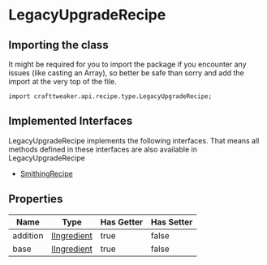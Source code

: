 # LegacyUpgradeRecipe

## Importing the class

It might be required for you to import the package if you encounter any issues (like casting an Array), so better be safe than sorry and add the import at the very top of the file.
```zenscript
import crafttweaker.api.recipe.type.LegacyUpgradeRecipe;
```


## Implemented Interfaces
LegacyUpgradeRecipe implements the following interfaces. That means all methods defined in these interfaces are also available in LegacyUpgradeRecipe

- [SmithingRecipe](/vanilla/api/recipe/type/SmithingRecipe)

## Properties

|   Name   |                        Type                        | Has Getter | Has Setter |
|----------|----------------------------------------------------|------------|------------|
| addition | [IIngredient](/vanilla/api/ingredient/IIngredient) | true       | false      |
| base     | [IIngredient](/vanilla/api/ingredient/IIngredient) | true       | false      |

